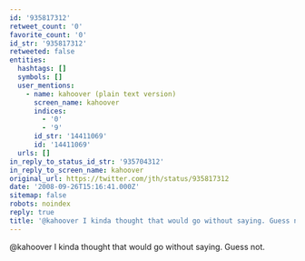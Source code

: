 ```yaml
---
id: '935817312'
retweet_count: '0'
favorite_count: '0'
id_str: '935817312'
retweeted: false
entities:
  hashtags: []
  symbols: []
  user_mentions:
    - name: kahoover (plain text version)
      screen_name: kahoover
      indices:
        - '0'
        - '9'
      id_str: '14411069'
      id: '14411069'
  urls: []
in_reply_to_status_id_str: '935704312'
in_reply_to_screen_name: kahoover
original_url: https://twitter.com/jth/status/935817312
date: '2008-09-26T15:16:41.000Z'
sitemap: false
robots: noindex
reply: true
title: '@kahoover I kinda thought that would go without saying. Guess not.'
---
```


@kahoover I kinda thought that would go without saying. Guess not.